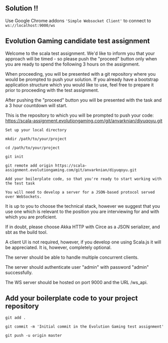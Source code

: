 ## Solution !!
Use Google Chrome addons `'Simple Websocket Client'` to connect to `ws://localhost:9000/ws`

## Evolution Gaming candidate test assignment
Welcome to the scala test assignment.
We'd like to inform you that your approach will be timed - so please push the "proceed" button only when you are ready to spend the following 3 hours on the assignment.

When proceeding, you will be presented with a git repository where you would be prompted to push your solution. If you already have a bootstrap application structure which you would like to use, feel free to prepare it prior to proceeding with the test assignment.

After pushing the "proceed" button you will be presented with the task and a 3 hour countdown will start.

This is the repository to which you will be prompted to push your code: 
https://scala-assignment.evolutiongaming.com/git/anvarknian/diyuqoyu.git

`Set up your local directory`

`mkdir /path/to/your/project`

`cd /path/to/your/project`

`git init`

`git remote add origin https://scala-assignment.evolutiongaming.com/git/anvarknian/diyuqoyu.git`

`Add your boilerplate code, so that you're ready to start working with the test task`

`You will need to develop a server for a JSON-based protocol served over WebSockets.`

It is up to you to choose the technical stack, however we suggest that you use one which is relevant to the position you are interviewing for and with which you are proficient.

If in doubt, please choose Akka HTTP with Circe as a JSON serializer, and sbt as the build tool.

A client UI is not required, however, if you develop one using Scala.js it will be appreciated. It is, however, completely optional.

The server should be able to handle multiple concurrent clients.

The server should authenticate user "admin" with password "admin" successfully.

The WS server should be hosted on port 9000 and the URL /ws_api.

## Add your boilerplate code to your project repository
`git add .`

`git commit -m 'Initial commit in the Evolution Gaming test assignment'`

`git push -u origin master`

